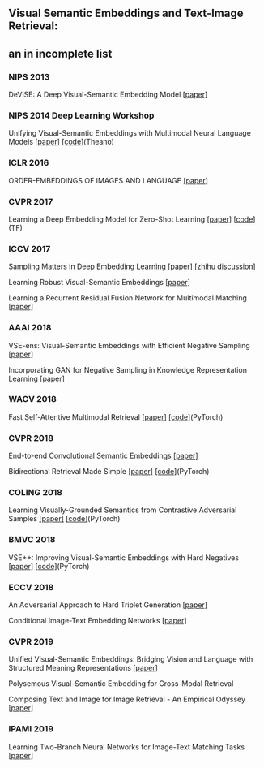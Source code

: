 ## Visual Semantic Embeddings and Text-Image Retrieval: 
## an in incomplete list

### NIPS 2013
DeViSE: A Deep Visual-Semantic Embedding Model
[[paper]](https://papers.nips.cc/paper/5204-devise-a-deep-visual-semantic-embedding-model.pdf)

### NIPS 2014 Deep Learning Workshop
Unifying Visual-Semantic Embeddings with Multimodal Neural Language Models
[[paper]](https://arxiv.org/pdf/1411.2539.pdf)
[[code]](https://github.com/ryankiros/visual-semantic-embedding)(Theano)

### ICLR 2016
ORDER-EMBEDDINGS OF IMAGES AND LANGUAGE
[[paper]](https://arxiv.org/pdf/1511.06361.pdf)

### CVPR 2017
Learning a Deep Embedding Model for Zero-Shot Learning 
[[paper]](https://arxiv.org/pdf/1611.05088.pdf)
[[code]](https://github.com/lzrobots/DeepEmbeddingModel_ZSL)(TF)

### ICCV 2017
Sampling Matters in Deep Embedding Learning 
[[paper]](https://arxiv.org/pdf/1706.07567.pdf)
[[zhihu discussion]](https://www.zhihu.com/question/61748966)

Learning Robust Visual-Semantic Embeddings
[[paper]](http://openaccess.thecvf.com/content_ICCV_2017/papers/Tsai_Learning_Robust_Visual-Semantic_ICCV_2017_paper.pdf)

Learning a Recurrent Residual Fusion Network for Multimodal Matching 
[[paper]](http://openaccess.thecvf.com/content_ICCV_2017/papers/Liu_Learning_a_Recurrent_ICCV_2017_paper.pdf)

### AAAI 2018
VSE-ens: Visual-Semantic Embeddings with Efficient Negative Sampling
[[paper]](https://arxiv.org/pdf/1801.01632.pdf)

Incorporating GAN for Negative Sampling in Knowledge Representation Learning 
[[paper]](https://arxiv.org/pdf/1809.11017.pdf)

### WACV 2018
Fast Self-Attentive Multimodal Retrieval 
[[paper]](https://ieeexplore.ieee.org/stamp/stamp.jsp?tp=&arnumber=8354311&tag=1)
[[code]](https://github.com/jwehrmann/seam-retrieval)(PyTorch)

### CVPR 2018
End-to-end Convolutional Semantic Embeddings
[[paper]](https://ai.tencent.com/ailab/media/publications/cvpr/End-to-end_Convolutional_Semantic_Embeddings.pdf)
 
Bidirectional Retrieval Made Simple 
[[paper]](http://openaccess.thecvf.com/content_cvpr_2018/papers/Wehrmann_Bidirectional_Retrieval_Made_CVPR_2018_paper.pdf)
[[code]](https://github.com/jwehrmann/chain-vse)(PyTorch)

### COLING 2018
Learning Visually-Grounded Semantics from Contrastive Adversarial Samples
[[paper]](https://aclweb.org/anthology/C18-1315)
[[code]](https://github.com/ExplorerFreda/VSE-C)(PyTorch)

### BMVC 2018
VSE++: Improving Visual-Semantic Embeddings with Hard Negatives
[[paper]](https://arxiv.org/pdf/1707.05612.pdf)
[[code]](https://github.com/fartashf/vsepp)(PyTorch)

### ECCV 2018
An Adversarial Approach to Hard Triplet Generation 
[[paper]](http://openaccess.thecvf.com/content_ECCV_2018/papers/Yiru_Zhao_A_Principled_Approach_ECCV_2018_paper.pdf)

Conditional Image-Text Embedding Networks 
[[paper]](https://arxiv.org/pdf/1711.08389.pdf)

### CVPR 2019
Unified Visual-Semantic Embeddings: Bridging Vision and Language with Structured Meaning Representations
[[paper]](https://arxiv.org/pdf/1904.05521.pdf)

Polysemous Visual-Semantic Embedding for Cross-Modal Retrieval
 
Composing Text and Image for Image Retrieval - An Empirical Odyssey
[[paper]](https://arxiv.org/pdf/1812.07119.pdf)

### IPAMI 2019 
Learning Two-Branch Neural Networks for Image-Text Matching Tasks
[[paper]](https://arxiv.org/pdf/1704.03470.pdf)
